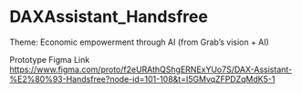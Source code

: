 # DAXAssistant_Handsfree
Theme: Economic empowerment through AI (from Grab’s vision + AI)

Prototype Figma Link
https://www.figma.com/proto/f2eURAthQShgERNExYUo7S/DAX-Assistant-%E2%80%93-Handsfree?node-id=101-108&t=I5GMvqZFPDZqMdK5-1
